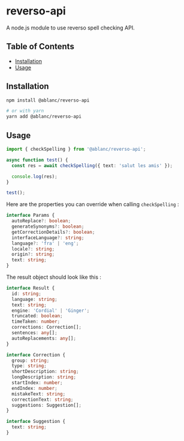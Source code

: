# reverso-api

A node.js module to use reverso spell checking API.

## Table of Contents

- [Installation](#installation)
- [Usage](#usage)

## Installation

```sh
npm install @ablanc/reverso-api

# or with yarn
yarn add @ablanc/reverso-api
```

## Usage

```ts
import { checkSpelling } from '@ablanc/reverso-api';

async function test() {
  const res = await checkSpelling({ text: 'salut les amis' });

  console.log(res);
}

test();
```

Here are the properties you can override when calling `checkSpelling` :

```ts
interface Params {
  autoReplace?: boolean;
  generateSynonyms?: boolean;
  getCorrectionDetails?: boolean;
  interfaceLanguage?: string;
  language?: 'fra' | 'eng';
  locale?: string;
  origin?: string;
  text: string;
}
```

The result object should look like this :

```ts
interface Result {
  id: string;
  language: string;
  text: string;
  engine: 'Cordial' | 'Ginger';
  truncated: boolean;
  timeTaken: number;
  corrections: Correction[];
  sentences: any[];
  autoReplacements: any[];
}

interface Correction {
  group: string;
  type: string;
  shortDescription: string;
  longDescription: string;
  startIndex: number;
  endIndex: number;
  mistakeText: string;
  correctionText: string;
  suggestions: Suggestion[];
}

interface Suggestion {
  text: string;
}
```
